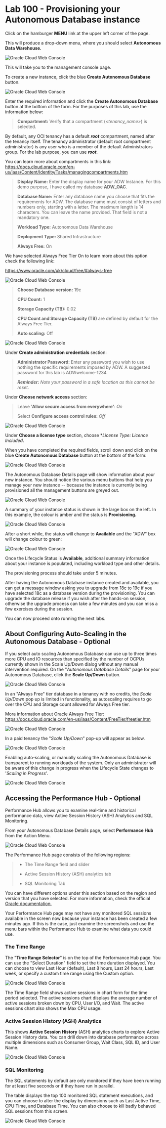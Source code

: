 # Lab 100 - Provisioning your Autonomous Database instance

Click on the hamburger **MENU** link at the upper left corner of the page.

This will produce a drop-down menu, where you should select **Autonomous Data Warehouse.**

![Oracle Cloud Web Console](/images/lab100_1.png)

This will take you to the management console page.

To create a new instance, click the blue **Create Autonomous Database** button.

![Oracle Cloud Web Console](/images/lab100_2.png)

Enter the required information and click the **Create Autonomous Database** button at the bottom of the form. For the purposes of this lab, use the information below:

>**Compartment:** Verify that a compartment (*\<tenancy_name\>*) is selected.

By default, any OCI tenancy has a default ***root*** compartment, named after the tenancy itself. The tenancy administrator (default root compartment administrator) is any user who is a member of the default Administrators group. For the lab purpose, you can use ***root***.

You can learn more about compartments in this link:
<https://docs.cloud.oracle.com/en-us/iaas/Content/Identity/Tasks/managingcompartments.htm>

> **Display Name:** Enter the display name for your ADW Instance. For this demo purpose, I have called my database **ADW_OAC**.
>
> **Database Name:** Enter any database name you choose that fits the requirements for ADW. The database name must consist of letters and numbers only, starting with a letter. The maximum length is 14 characters. You can leave the name provided. That field is not a mandatory one.
>
> **Workload Type:** Autonomous Data Warehouse
>
> **Deployment Type:** Shared Infrastructure
>
> **Always Free:** On

We have selected Always Free Tier On to learn more about this option
check the following link:

<https://www.oracle.com/uk/cloud/free/#always-free>

![Oracle Cloud Web Console](/images/lab100_3.png)

> **Choose Database version:** 19c
>
> **CPU Count:** 1
>
> **Storage Capacity (TB):** 0.02
>
> **CPU Count and Storage Capacity (TB)** are defined by default for the Always Free Tier.
>
> **Auto scaling:** Off

![Oracle Cloud Web Console](/images/lab100_4.png)

Under **Create administration credentials** section:

> **Administrator Password:** Enter any password you wish to use nothing the specific requirements imposed by ADW. A suggested password for this lab is ADWwelcome-1234
>
> ***Reminder:** Note your password in a safe location as this cannot be reset.*

Under **Choose network access** section:

> Leave **'Allow secure access from everywhere'**: *On*
>
> Select **Configure access control rules:** *Off*

![Oracle Cloud Web Console](/images/lab100_5.png)

Under **Choose a license type** section, choose **License Type: Licence Included*.

When you have completed the required fields, scroll down and click on the blue **Create Autonomous Database** button at the bottom of the form:

![Oracle Cloud Web Console](/images/lab100_6.png)

The Autonomous Database Details page will show information about your new instance. You should notice the various menu buttons that help you manage your new instance -- because the instance is currently being provisioned all the management buttons are greyed out.

![Oracle Cloud Web Console](/images/lab100_7.png)

A summary of your instance status is shown in the large box on the left. In this example, the colour is amber and the status is **Provisioning.**

![Oracle Cloud Web Console](/images/lab100_8.png)

After a short while, the status will change to **Available** and the "ADW" box will change colour to green:

![Oracle Cloud Web Console](/images/lab100_9.png)

Once the Lifecycle Status is **Available**, additional summary information about your instance is populated, including workload type and other details.

The provisioning process should take under 5 minutes.

After having the Autonomous Database instance created and available, you can get a message window asking you to upgrade from 18c to 19c if you have selected 18c as a database version during the provisioning. You can
upgrade the database release if you wish after the hands-on session, otherwise the upgrade process can take a few minutes and you can miss a few exercises during the session.

You can now proceed onto running the next labs.

## About Configuring Auto-Scaling in the Autonomous Database - Optional

If you select auto scaling Autonomous Database can use up to three times more CPU and IO resources than specified by the number of OCPUs currently shown in the Scale Up/Down dialog without any manual intervention required. On the  \"*Autonomous Database Details*\" page for your Autonomous Database, click the **Scale Up/Down** button.

![Oracle Cloud Web Console](/images/lab100_10.png)

In an \"Always Free\" tier database in a tenancy with no credits, the *Scale Up/Down* pop up is limited in functionality, as autoscaling requires to go over the CPU and Storage count allowed for Always Free tier.

Mora information about Oracle Always Free Tier:
<https://docs.cloud.oracle.com/en-us/iaas/Content/FreeTier/freetier.htm>

![Oracle Cloud Web Console](/images/lab100_11.png)

In a paid tenancy the \"*Scale Up/Down*\" pop-up will appear as below.

![Oracle Cloud Web Console](/images/lab100_12.png)

Enabling auto-scaling, or manually scaling the Autonomous Database is transparent to running workloads of the system. Only an administrator will be aware of this change in progress when the Lifecycle State changes to \'*Scaling in Progress*\'.

![Oracle Cloud Web Console](/images/lab100_13.png)


## Accessing the Performance Hub - Optional

Performance Hub allows you to examine real-time and historical performance data, view Active Session History (ASH) Analytics and SQL Monitoring.

From your Autonomous Database Details page, select **Performance Hub** from the Action Menu.

![Oracle Cloud Web Console](/images/lab100_14.png)

The Performance Hub page consists of the following regions:

>- The Time Range field and slider
>
>- Active Session History (ASH) analytics tab
>
>- SQL Monitoring Tab

You can have different options under this section based on the region and version that you have selected. For more information, check the official [Oracle
documentation.](https://docs.oracle.com/en/cloud/paas/atp-cloud/atpug/monitor-performance-intro.html#GUID-54CCC1C6-C32E-47F4-8EB6-64CD6EDB5938)

Your Performance Hub page may not have any monitored SQL sessions available in the screen now because your instance has been created a few minutes ago. If this is the case, just examine the screenshots and use the menu bars within the Performance Hub to examine what data you could
use.

### The Time Range 

The \"**Time Range Selector**\" is on the top of the Performance Hub page. You can use the \"Select Duration\" field to set the time duration displayed. You can choose to view Last Hour (default), Last 8 hours, Last 24 hours, Last week, or specify a custom time range using the Custom option.

![Oracle Cloud Web Console](/images/lab100_15.png)

The Time Range field shows active sessions in chart form for the time period selected. The active sessions chart displays the average number of active sessions broken down by CPU, User I/O, and Wait. The active sessions chart also shows the Max CPU usage.

### Active Session History (ASH) Analytics 

This shows **Active Session History** (ASH) analytics charts to explore Active Session History data. You can drill down into database performance across multiple dimensions such as Consumer Group, Wait Class, SQL ID, and User Name.

![Oracle Cloud Web Console](/images/lab100_16.png)

### SQL Monitoring 

The SQL statements by default are only monitored if they have been running for at least five seconds or if they have run in parallel.

The table displays the top 100 monitored SQL statement executions, and you can choose to alter the display by dimensions such as Last Active Time, CPU Time, and Database Time. You can also choose to kill badly behaved SQL sessions from this screen.

![Oracle Cloud Web Console](/images/lab100_17.png)